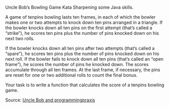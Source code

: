 Uncle Bob’s Bowling Game Kata
Sharpening some Java skills.

A game of tenpins bowling lasts ten frames, in each of which the bowler makes one or two attempts to knock down ten pins arranged in a triangle. If the bowler knocks down all ten pins on the first attempt (that’s called a “strike”), he scores ten pins plus the number of pins knocked down on his next two rolls.

If the bowler knocks down all ten pins after two attempts (that’s called a “spare”), he scores ten pins plus the number of pins knocked down on his next roll. If the bowler fails to knock down all ten pins (that’s called an “open frame”), he scores the number of pins he knocked down. The scores accumulate through all ten frames. At the last frame, if necessary, the pins are reset for one or two additional rolls to count the final bonus.

Your task is to write a function that calculates the score of a tenpins bowling game.

Source: [Uncle Bob and programmingpraxis](https://programmingpraxis.com/2009/08/11/uncle-bobs-bowling-game-kata/)
